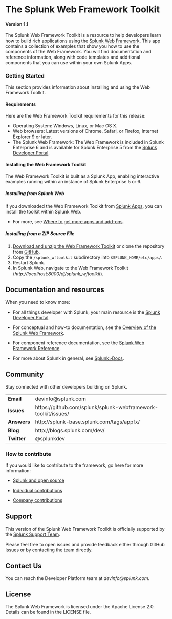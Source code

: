# The Splunk Web Framework Toolkit

#### Version 1.1

The Splunk Web Framework Toolkit is a resource to help developers learn how to
build rich applications using the [Splunk Web Framework](http://dev.splunk.com/view/web-framework/SP-CAAAER6). 
This app contains a collection of examples that show you how to use the components of the
Web Framework. You will find documentation and reference information, along with
code templates and additional components that you can use within your own Splunk
Apps.

### Getting Started
This section provides information about installing and using the Web Framework Toolkit. 

#### Requirements
Here are the Web Framework Toolkit requirements for this release:

* Operating System: Windows, Linux, or Mac OS X.
* Web browsers: Latest versions of Chrome, Safari, or Firefox, Internet Explorer 9 or later. 
* The Splunk Web Framework: The Web Framework is included in Splunk Enterprise 6 and is available for Splunk Enterprise 5 from the 
[Splunk Developer Portal](http://dev.splunk.com/view/webframework-standalone/SP-CAAAEMA).

#### Installing the Web Framework Toolkit 
The Web Framework Toolkit is built as a Splunk App, enabling interactive examples running within an instance of Splunk Enterprise 5 or 6. 

##### Installing from Splunk Web
If you downloaded the Web Framework Toolkit from [Splunk Apps](http://apps.splunk.com), you can install the toolkit 
within Splunk Web. 

* For more, see [Where to get more apps and add-ons](http://docs.splunk.com/Documentation/Splunk/latest/Admin/Wheretogetmoreapps).

##### Installing from a ZIP Source File

1. [Download and unzip the Web Framework Toolkit](https://github.com/splunk/splunk-webframework-toolkit/archive/master.zip) 
or clone the repository from [GitHub](https://github.com/splunk). 
2. Copy the `/splunk_wftoolkit` subdirectory into `$SPLUNK_HOME/etc/apps/`. 
3. Restart Splunk.
4. In Splunk Web, navigate to the Web Framework Toolkit (*http://localhost:8000/dj/splunk_wftoolkit*).

## Documentation and resources

When you need to know more:

* For all things developer with Splunk, your main resource is the [Splunk Developer Portal](http://dev.splunk.com).

* For conceptual and how-to documentation, see the [Overview of the Splunk Web Framework](http://dev.splunk.com/view/web-framework/SP-CAAAER6).

* For component reference documentation, see the [Splunk Web Framework Reference](http://docs.splunk.com/Documentation/WebFramework).

* For more about Splunk in general, see [Splunk>Docs](http://docs.splunk.com/Documentation/Splunk).


## Community

Stay connected with other developers building on Splunk.

<table>
<tr>
<td><b>Email</b></td>
<td>devinfo@splunk.com</td>
</tr>

<tr>
<td><b>Issues</b>
<td>https://github.com/splunk/splunk-webframework-toolkit/issues/</td>
</tr>

<tr>
<td><b>Answers</b>
<td>http://splunk-base.splunk.com/tags/appfx/</td>
</tr>

<tr>
<td><b>Blog</b>
<td>http://blogs.splunk.com/dev/</td>
</tr>

<tr>
<td><b>Twitter</b>
<td>@splunkdev</td>
</tr>

</table>


### How to contribute

If you would like to contribute to the framework, go here for more information:

* [Splunk and open source](http://dev.splunk.com/view/opensource/SP-CAAAEDM)

* [Individual contributions](http://dev.splunk.com/goto/individualcontributions)

* [Company contributions](http://dev.splunk.com/view/companycontributions/SP-CAAAEDR)

## Support

This version of the Splunk Web Framework Toolkit is officially supported by the [Splunk Support Team](http://www.splunk.com/support).

Please feel free to open issues and provide feedback either through GitHub Issues or by contacting the team directly.

## Contact Us

You can reach the Developer Platform team at _devinfo@splunk.com_.

## License
The Splunk Web Framework is licensed under the Apache License 2.0. Details can be found in the LICENSE file.



